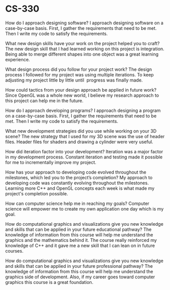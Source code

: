 # CS-330
How do I approach designing software?
I approach designing software on a case-by-case basis. First, I gather the requirements that need to be met. Then I write my code to satisfy the requirements.

What new design skills have your work on the project helped you to craft?
The new design skill that I had learned working on this project is integration. Being able to merge different shapes into one object was a great learning experience.

What design process did you follow for your project work?
The design process I followed for my project was using multiple iterations. To keep adjusting my project little by little until  progress was finally made.

How could tactics from your design approach be applied in future work?
Since OpenGL was a whole new world, I believe my research approach to this project can help me in the future.

How do I approach developing programs?
I approach designing a program on a case-by-case basis. First, I gather the requirements that need to be met. Then I write my code to satisfy the requirements.

What new development strategies did you use while working on your 3D scene?
The new strategy that I used for my 3D scene was the use of header files. Header files for shaders and drawing a cylinder were very useful.

How did iteration factor into your development?
Iteration was a major factor in my development process. Constant iteration and testing made it possible for me to incrementally improve my project.

How has your approach to developing code evolved throughout the milestones, which led you to the project’s completion?
My approach to developing code was constantly evolving throughout the milestones. Learning more C++ and OpenGL concepts each week is what made my project's completion possible.

How can computer science help me in reaching my goals?
Computer science will empower me to create my own application one day which is my goal.

How do computational graphics and visualizations give you new knowledge and skills that can be applied in your future educational pathway?
The knowledge of information from this course will help me understand the graphics and the mathematics behind it. The course really reinforced my knowledge of C++ and it gave me a new skill that I can lean on in future courses.

How do computational graphics and visualizations give you new knowledge and skills that can be applied in your future professional pathway?
The knowledge of information from this course will help me understand the graphics side of development. Also, if my career goes toward computer graphics this course is a great foundation.
